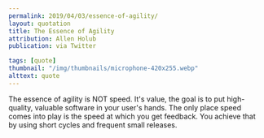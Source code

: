 ```yaml
---
permalink: 2019/04/03/essence-of-agility/
layout: quotation
title: The Essence of Agility
attribution: Allen Holub
publication: via Twitter

tags: [quote]
thumbnail: "/img/thumbnails/microphone-420x255.webp"
alttext: quote
---
```


The essence of agility is NOT speed. It's value, the goal is to put high-quality, valuable
software in your user's hands. The only place speed comes into play is the speed at
which you get feedback. You achieve that by using short cycles and frequent small releases.
